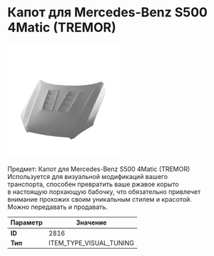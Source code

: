 # Капот для Mercedes-Benz S500 4Matic (TREMOR)

![Item Image](../img/2816.webp?raw=true)

Предмет: Капот для Mercedes-Benz S500 4Matic (TREMOR)<br>Используется для визуальной модификаций вашего<br>транспорта, способен превратить ваше ржавое корыто<br>в настоящую порхающую бабочку, что обязательно привлечет<br>внимание прохожих своим уникальным стилем и красотой.<br>Можно передавать и продавать.


| Параметр | Значение |
|----------|----------|
| **ID** | 2816 |
| **Тип** | ITEM_TYPE_VISUAL_TUNING |

